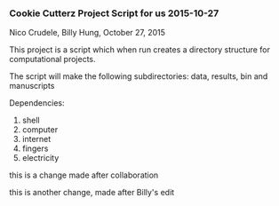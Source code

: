 ### Cookie Cutterz Project Script for us 2015-10-27


Nico Crudele, Billy Hung,  October 27, 2015

This project is a script which when run creates a directory structure for computational projects.

The script will make the following subdirectories: data, results, bin and manuscripts

Dependencies: 
1) shell 
2) computer
3) internet
4) fingers
5) electricity

this is a change made after collaboration

this is another change, made after Billy's edit
